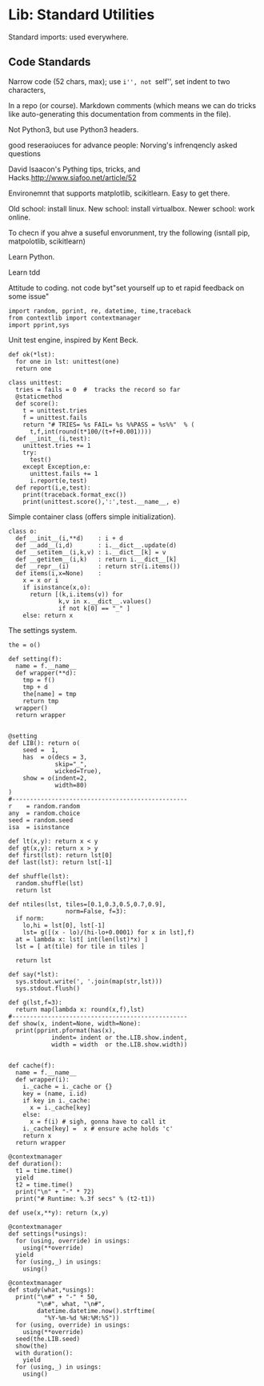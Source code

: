 # Lib: Standard Utilities

Standard imports: used everywhere.

## Code Standards

Narrow code (52 chars, max); use ``i'', not ``self'', set indent to two characters, 

In a repo (or course). Markdown comments (which means we can do tricks like auto-generating this
documentation from comments in the file).

Not Python3, but use Python3 headers.

good reseraoiuces for advance people: Norving's infrenqencly asked questions

David Isaacon's Pything tips, tricks, and Hacks.http://www.siafoo.net/article/52

Environemnt that supports matplotlib, scikitlearn. Easy to get there.

Old school: install linux. New school: install virtualbox. Newer school: work online.

To checn if you ahve a suseful envorunment, try the following (isntall pip, matpolotlib, scikitlearn)

Learn Python.

Learn tdd

Attitude to coding. not code byt"set yourself up to et rapid feedback on some issue"


```
import random, pprint, re, datetime, time,traceback
from contextlib import contextmanager
import pprint,sys
```

Unit test engine, inspired by Kent Beck.

```
def ok(*lst):
  for one in lst: unittest(one)
  return one

class unittest:
  tries = fails = 0  #  tracks the record so far
  @staticmethod
  def score():
    t = unittest.tries
    f = unittest.fails
    return "# TRIES= %s FAIL= %s %%PASS = %s%%"  % (
      t,f,int(round(t*100/(t+f+0.001))))
  def __init__(i,test):
    unittest.tries += 1
    try:
      test()
    except Exception,e:
      unittest.fails += 1
      i.report(e,test)
  def report(i,e,test):
    print(traceback.format_exc())
    print(unittest.score(),':',test.__name__, e)
```

Simple container class (offers simple initialization).

```
class o:
  def __init__(i,**d)    : i + d
  def __add__(i,d)       : i.__dict__.update(d)
  def __setitem__(i,k,v) : i.__dict__[k] = v
  def __getitem__(i,k)   : return i.__dict__[k]
  def __repr__(i)        : return str(i.items())
  def items(i,x=None)    :
    x = x or i
    if isinstance(x,o):
      return [(k,i.items(v)) for
              k,v in x.__dict__.values()
              if not k[0] == "_" ]
    else: return x
```

The settings system.

```
the = o()

def setting(f):
  name = f.__name__
  def wrapper(**d):
    tmp = f()
    tmp + d
    the[name] = tmp
    return tmp
  wrapper()
  return wrapper


@setting
def LIB(): return o(
    seed =  1,
    has  = o(decs = 3,
             skip="_",
             wicked=True),
    show = o(indent=2,
             width=80)
)
#-------------------------------------------------
r    = random.random
any  = random.choice
seed = random.seed
isa  = isinstance

def lt(x,y): return x < y
def gt(x,y): return x > y
def first(lst): return lst[0]
def last(lst): return lst[-1]
                          
def shuffle(lst):
  random.shuffle(lst)
  return lst

def ntiles(lst, tiles=[0.1,0.3,0.5,0.7,0.9],
                norm=False, f=3):
  if norm:
    lo,hi = lst[0], lst[-1]
    lst= g([(x - lo)/(hi-lo+0.0001) for x in lst],f)
  at = lambda x: lst[ int(len(lst)*x) ]
  lst = [ at(tile) for tile in tiles ]
  
  return lst

def say(*lst):
  sys.stdout.write(', '.join(map(str,lst)))
  sys.stdout.flush()

def g(lst,f=3):
  return map(lambda x: round(x,f),lst)
#-------------------------------------------------
def show(x, indent=None, width=None):  
  print(pprint.pformat(has(x),
            indent= indent or the.LIB.show.indent,
            width = width  or the.LIB.show.width))


def cache(f):
  name = f.__name__
  def wrapper(i):
    i._cache = i._cache or {}
    key = (name, i.id)
    if key in i._cache:
      x = i._cache[key]
    else:
      x = f(i) # sigh, gonna have to call it
    i._cache[key] =  x # ensure ache holds 'c'
    return x
  return wrapper

@contextmanager
def duration():
  t1 = time.time()
  yield
  t2 = time.time()
  print("\n" + "-" * 72)
  print("# Runtime: %.3f secs" % (t2-t1))

def use(x,**y): return (x,y)

@contextmanager
def settings(*usings):
  for (using, override) in usings:
    using(**override)
  yield
  for (using,_) in usings:
    using()
    
@contextmanager
def study(what,*usings):
  print("\n#" + "-" * 50,
        "\n#", what, "\n#",
        datetime.datetime.now().strftime(
          "%Y-%m-%d %H:%M:%S"))    
  for (using, override) in usings:
    using(**override)              
  seed(the.LIB.seed)            
  show(the)                   
  with duration():
    yield
  for (using,_) in usings:
    using()               
```
